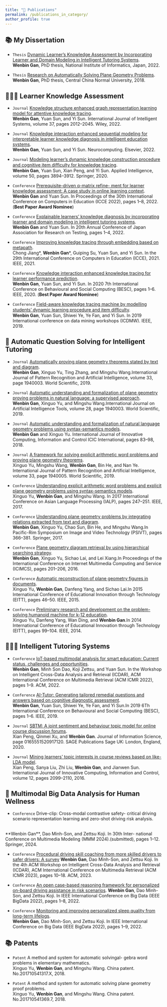```yaml
---
title: "📝 Publications"
permalink: /publications_in_category/
author_profile: true
---
```


<!-- [Publication By Year](GavinWB/GavinWB.github.io/_pages/publication_by_year.md) -->


## 📚 My Dissertation

- `Thesis` [Dynamic Learner’s Knowledge Assessment by Incorporating Learner and Domain Modeling in Intelligent Tutoring Systems](https://ir.soken.ac.jp/?action=repository_uri&item_id=6534&file_id=19&file_no=1&nc_session=u3kc28jr83se372rkempkv14s1). 
  <br/>
  **Wenbin Gan**, PhD thesis, National Institute of Informatics, Japan, 2022.

- `Thesis` [Research on Automatically Solving Plane Geometry Problems](http://150.138.141.12/Kcms/detail/detail.aspx?filename=1018234262.nh&dbcode=CDFD&dbname=CDFD2020).   <br/>
  **Wenbin Gan**, PhD thesis, Central China Normal University, 2018.



<!-- 
<div class='paper-box'><div class='paper-box-image'><div><div class="badge">IJIS</div><img src='../images/foo-bar-identity-th.jpg' alt="sym" width="30%"></div></div><div class='paper-box-text' markdown="1">

[Knowledge structure enhanced graph representation learning model for attentive knowledge tracing](https://onlinelibrary.wiley.com/doi/abs/10.1002/int.22763) 
**Wenbin Gan**, Yuan Sun, and Yi Sun

[**Project**](https://speechresearch.github.io/fastspeech/) 

- FastSpeech is the first fully parallel end-to-end speech synthesis model.
- **Academic Impact**: This work is included by many famous speech synthesis open-source projects, such as [ESPNet ![](https://img.shields.io/github/stars/espnet/espnet?style=social)](https://github.com/espnet/espnet). Our work are promoted by more than 20 media and forums, such as [机器之心](https://mp.weixin.qq.com/s/UkFadiUBy-Ymn-zhJ95JcQ)、[InfoQ](https://www.infoq.cn/article/tvy7hnin8bjvlm6g0myu).
- **Industry Impact**: FastSpeech has been deployed in [Microsoft Azure TTS service](https://techcommunity.microsoft.com/t5/azure-ai/neural-text-to-speech-extends-support-to-15-more-languages-with/ba-p/1505911) and supports 49 more languages with state-of-the-art AI quality. It was also shown as a text-to-speech system acceleration example in [NVIDIA GTC2020](https://resources.nvidia.com/events/GTC2020s21420).
</div>
</div> -->

## 👨🏻‍🎓 Learner Knowledge Assessment

- `Journal` [Knowledge structure enhanced graph representation learning model for attentive knowledge tracing]( https://doi.org/10.1002/int.22763). 
  <br/>
  **Wenbin Gan**, Yuan Sun, and Yi Sun. International Journal of Intelligent Systems, volume 37, pages 2012–2045. Wiley, 2022.

- `Journal` [Knowledge interaction enhanced sequential modeling for interpretable learner knowledge diagnosis in intelligent education systems](https://doi.org/10.1016/j.neucom.2022.02.080). 
  <br/>
  **Wenbin Gan**, Yuan Sun, and Yi Sun. Neurocomputing. Elsevier, 2022.

- `Journal` [Modeling learner’s dynamic knowledge construction procedure and cognitive item diﬀiculty for knowledge tracing](https://doi.org/10.1007/s10489-020-01756-7).   <br/>
  **Wenbin Gan**, Yuan Sun, Xian Peng, and Yi Sun. Applied Intelligence, volume 50, pages 3894–3912. Springer, 2020.

- `Conference` [Prerequisite-driven q-matrix refine- ment for learner knowledge assessment: A case study in online learning context](https://arxiv.org/abs/2208.12642). 
  <br/>
  **Wenbin Gan** and Yuan Sun. In Proceedings of the 30th International Conference on Computers in Education (ICCE 2022), pages 1–8, 2022. (**Best Paper Award Nominee**)

- `Conference` [Explainable learners’ knowledge diagnosis by incorporating learner and domain modeling in intelligent tutoring systems](https://scholar.google.com/scholar?oi=bibs&cluster=6679154435795845621&btnI=1&hl=zh-CN). 
  <br/>
  **Wenbin Gan** and Yuan Sun. In 20th Annual Conference of Japan Association for Research on Testing, pages 1–4, 2022.

- `Conference` [Improving knowledge tracing through embedding based on metapath](https://scholar.google.com/scholar?oi=bibs&cluster=12077735031460639424&btnI=1&hl=zh-CN). 
  <br/>
  Chong Jiang*, **Wenbin Gan***, Guiping Su, Yuan Sun, and Yi Sun. In the 29th International Conference on Computers in Education (ICCE), 2021. IEEE, 2021.

- `Conference` [Knowledge interaction enhanced knowledge tracing for learner performance prediction](https://ieeexplore.ieee.org/document/9348285). 
  <br/>
  **Wenbin Gan**, Yuan Sun, and Yi Sun. In 2020 7th International Conference on Behavioural and Social Computing (BESC), pages 1–6. IEEE, 2020. (**Best Paper Award Nominee**)

- `Conference`  [Field-aware knowledge tracing machine by modelling students’ dynamic learning procedure and item diﬀiculty](https://ieeexplore.ieee.org/abstract/document/8955517). 
  <br/>
  **Wenbin Gan**, Yuan Sun, Shiwei Ye, Ye Fan, and Yi Sun. In 2019 International conference on data mining workshops (ICDMW). IEEE, 2019.

## 🤖 Automatic Question Solving for Intelligent Tutoring

- `Journal` [Automatically proving plane geometry theorems stated by text and diagram](https://doi.org/10.1142/S0218001419400032). 
  <br/>
  **Wenbin Gan**, Xinguo Yu, Ting Zhang, and Mingshu Wang.International Journal of Pattern Recognition and Artificial Intelligence, volume 33, page 1940003. World Scientific, 2019.

- `Journal` [Automatic understanding and formalization of plane geometry proving problems in natural language: a supervised approach](https://doi.org/10.1142/S0218213019400037). 
  <br/>
  **Wenbin Gan**, Xinguo Yu, and Mingshu Wang.International Journal on Artificial Intelligence Tools, volume 28, page 1940003. World Scientific, 2019.

- `Journal` [Automatic understanding and formalization of natural language geometry problems using syntax-semantics models](https://www.researchgate.net/profile/Wenbin-Gan/publication/322939354_Automatic_understanding_and_formalization_of_natural_language_geometry_problems_using_syntax-semantics_models/links/5f322d8792851cd302eeda24/Automatic-understanding-and-formalization-of-natural-language-geometry-problems-using-syntax-semantics-models.pdf). 
  <br/>
  **Wenbin Gan** and Xinguo Yu. International Journal of Innovative Computing, Information and Control ICIC International, pages 83–98, 2018.
  
- `Journal` [A framework for solving explicit arithmetic word problems and proving plane geometry theorems](https://doi.org/10.1142/S0218001419400056). 
  <br/>
  Xinguo Yu, Mingshu Wang, **Wenbin Gan**, Bin He, and Nan Ye. International Journal of Pattern Recognition and Artificial Intelligence, volume 33, page 1940005. World Scientific, 2019.

- `Conference` [Understanding explicit arithmetic word problems and explicit plane geometry problems using syntax-semantics models](https://ieeexplore.ieee.org/abstract/document/8300590). 
  <br/>
  Xinguo Yu, **Wenbin Gan**, and Mingshu Wang. In 2017 International Conference on Asian Language Processing (IALP), pages 247–251. IEEE, 2017.

- `Conference` [Understanding plane geometry problems by integrating relations extracted from text and diagram](https://link.springer.com/chapter/10.1007/978-3-319-75786-5_30). 
  <br/>
  **Wenbin Gan**, Xinguo Yu, Chao Sun, Bin He, and Mingshu Wang.In Pacific-Rim Symposium on Image and Video Technology (PSIVT), pages 366–381. Springer, 2017.

- `Conference` [Plane geometry diagram retrieval by using hierarchical searching strategy](https://doi.org/10.1145/3007669.3007671). 
  <br/>
  **Wenbin Gan**, Xinguo Yu, Sichao Lai, and Lei Xiang.In Proceedings of the International Conference on Internet Multimedia Computing and Service (ICIMCS), pages 201–206, 2016.

- `Conference` [Automatic reconstruction of plane geometry figures in documents](https://ieeexplore.ieee.org/abstract/document/7446145). 
  <br/>
  Xinguo Yu, **Wenbin Gan**, Danfeng Yang, and Sichao Lai.In 2015 International Conference of Educational Innovation through Technology (EITT), pages 46–50. IEEE, 2015.

- `Conference` [Preliminary research and development on the problem-solving humanoid machine for k-12 education](https://ieeexplore.ieee.org/abstract/document/6982571). 
  <br/>
  Xinguo Yu, Danfeng Yang, Wan Ding, and **Wenbin Gan**.In 2014 International Conference of Educational Innovation through Technology (EITT), pages 99–104. IEEE, 2014.


## 🧑🏻‍💻 Intelligent Tutoring Systems

- `Conference` [IoT-based multimodal analysis for smart education: Current status, challenges and opportunities](https://doi.org/10.1145/3512731.3534208). 
  <br/>
  **Wenbin Gan**, Minh Son Dao, Koji Zettsu, and Yuan Sun. In the Workshop on Intelligent Cross-Data Analysis and Retrieval (ICDAR), ACM International Conference on Multimedia Retrieval (ACM ICMR 2022), pages 1–9. ACM, 2022.

- `Conference` [AI-Tutor: Generating tailored remedial questions and answers based on cognitive diagnostic assessment](https://ieeexplore.ieee.org/abstract/document/8963236). 
  <br/>
  **Wenbin Gan**, Yuan Sun, Shiwei Ye, Ye Fan, and Yi Sun.In 2019 6Th International Conference on Behavioural and Social Computing (BESC), pages 1–6. IEEE, 2019.

- `Journal` [SBTM: A joint sentiment and behaviour topic model for online course discussion forums](https://doi.org/10.1177/0165551520917120). 
  <br/>
  Xian Peng, Qinmei Xu, and **Wenbin Gan**. Journal of Information Science, page 0165551520917120. SAGE Publications Sage UK: London, England, 2020.

- `Journal` [Mining learners’ topic interests in course reviews based on like-LDA model](https://www.researchgate.net/profile/Zhi-Liu-31/publication/310830465_Mining_Learners'_Topic_Interests_in_Course_Reviews_based_on_Like-LDA_Model/links/5838ea8a08ae3d91723de53e/Mining-Learners-Topic-Interests-in-Course-Reviews-based-on-Like-LDA-Model.pdf). 
  <br/>
  Xian Peng, Sanya Liu, Zhi Liu, **Wenbin Gan**, and Jianwen Sun. International Journal of Innovative Computing, Information and Control, volume 12, pages 2099–2110, 2016.

## 🎯 Multimodal Big Data Analysis for Human Wellness

- `Conference` Drive-clip: Cross-modal contrastive safety- critical driving scenario representation learning and zero-shot driving risk analysis. 
<br/>
  **Wenbin Gan**, Dao Minh-Son, and Zettsu Koji. In 30th Inter- national Conference on Multimedia Modeling (MMM 2024).(submitted), pages 1–12. Springer, 2024.

- `Conference` [Procedural driving skill coaching from more skilled drivers to safer drivers: A survey](https://dl.acm.org/doi/abs/10.1145/3592571.3592973)
  **Wenbin Gan**, Dao Minh-Son, and Zettsu Koji. In the 4th ACM Workshop on Intelligent Cross-Data Analysis and Retrieval (ICDAR), ACM International Conference on Multimedia Retrieval (ACM ICMR 2023), pages 10–18. ACM, 2023.


- `Conference` [An open case-based reasoning framework for personalized on-board driving assistance in risk scenarios](https://ieeexplore.ieee.org/document/10020284). 
  **Wenbin Gan**, Dao Minh-Son, and Zettsu Koji. In IEEE International Conference on Big Data (IEEE BigData 2022), pages 1–8, 2022.

- `Conference` [Monitoring and improving personalized sleep quality from long-term lifelogs](https://ieeexplore.ieee.org/document/10020829). 
  <br/>
  **Wenbin Gan**, Dao Minh-Son, and Zettsu Koji. In IEEE International Conference on Big Data (IEEE BigData 2022), pages 1–9, 2022.

## 📚 Patents

- `Patent` A method and system for automatic solvingal- gebra word problems in elementary mathematics. 
  <br/>
  Xinguo Yu, **Wenbin Gan**, and Mingshu Wang. China patent. No.201710541317.X, 2018.
  
- `Patent` A method and system for automatic solving plane geometry proof problems. 
  <br/>
  Xinguo Yu, **Wenbin Gan**, and Mingshu Wang. China patent. No.201710541369.7, 2018.

